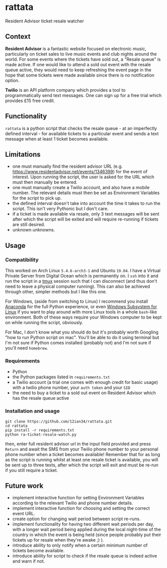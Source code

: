 # rattata 

Resident Advisor ticket resale watcher

## Context

**Resident Advisor** is a fantastic website focused on electronic music, particularly on ticket sales to live music events and club nights around the world. For some events where the tickets have sold out, a "Resale queue" is made active. If one would like to attend a sold out event with the resale queue active, they would need to keep refreshing the event page in the hope that some tickets were made available since there is no notification option. 

**Twilio** is an API platform company which provides a tool to programmatically send text messages. One can sign up for a free trial which provides £15 free credit.

## Functionality

`rattata` is a python script that checks the resale queue - at an imperfectly defined interval - for available tickets to a particular event and sends a text message when at least 1 ticket becomes available.

## Limitations

- one must manually find the resident advisor URL (e.g. https://www.residentadvisor.net/events/1346399) for the event of interest. Upon running the script, the user is asked for the URL which must then manually be entered.
- one must manually create a Twilio account, and also have a mobile number. The relevant details must then be set as Environment Variables for the script to pick up.
- the defined interval doesn't take into account the time it takes to run the script. This isn't very Pythonic but I don't care.
- if a ticket is made available via resale, only 3 text messages will be sent after which the script will be exited and will require re-running if tickets are still desired.
- unknown unknowns.

## Usage

### Compatibility 
This worked on Arch Linux `5.4.6-arch3-1` and Ubuntu `19.04`. I have a Virtual Private Server from Digital Ocean which is permanently on. I `ssh` into it and run the script in a [tmux](https://wiki.archlinux.org/index.php/tmux) session such that I can disconnect (and thus don't need to leave a physical computer running). This can also be achieved through other, simpler methods but I like this one.

For Windows, (aside from switching to Linux) I recommend you install [Anaconda](https://docs.anaconda.com/anaconda/install/windows/) for the full Python experience, or even [Windows Subsystem for Linux](https://docs.microsoft.com/en-us/windows/wsl/install-win10) if you want to play around with more Linux tools in a whole `bash`-like environment. Both of these ways require your Windows computer to be kept on while running the script, obviously.

For Mac, I don't know what you should do but it's probably worth Googling "how to run Python script on mac". You'll be able to do it using terminal but I'm not sure if Python comes installed (probably not) and I'm not sure if you'll need `homebrew`.

### Requirements

- Python
- the Python packages listed in `requirements.txt`
- a Twilio account (a trial one comes with enough credit for basic usage) with a twilio phone number, your `auth token` and your `SID`
- the need to buy a ticket to a sold out event on Resident Advisor which has the resale queue active

### Installation and usage

```
git clone https://github.com/12ian34/rattata.git
cd rattata
pip install -r requirements.txt
python ra-ticket-resale-watch.py
```
then, enter full resident advisor url in the input field provided and press `Return` and await the SMS from your Twilio phone number to your personal phone number when a ticket becomes available! Remember that for as long as the script is running whilst at least one resale ticket is available, you will be sent up to three texts, after which the script will exit and must be re-run if you still require a ticket.


## Future work

- implement interactive function for setting Environment Variables according to the relevant Twilio and phone number details. 
- implement interactive function for choosing and setting the correct event URL. 
- create option for changing wait period between script re-runs.
- implement functionality for having two different wait periods per day, with a longer wait period being applied during the local night-time of the country in which the event is being held (since people probably put their tickets up for resale when they're awake ;) ).
- introduce ability to only notify when a certain minimum number of tickets become available.
- introduce ability for script to check if the resale queue is indeed active and warn if not.
